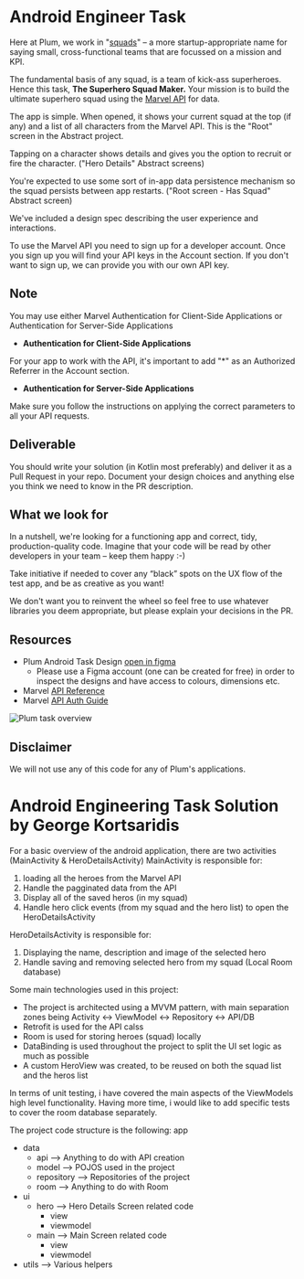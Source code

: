 Android Engineer Task
=====================

Here at Plum, we work in "[squads](https://labs.spotify.com/2014/03/27/spotify-engineering-culture-part-1/)" – a more startup-appropriate name for saying small, cross-functional teams that are focussed on a mission and KPI.

The fundamental basis of any squad, is a team of kick-ass superheroes. Hence this task,
**The Superhero Squad Maker.** Your mission is to build the ultimate superhero squad using
the [Marvel API](https://developer.marvel.com) for data.

The app is simple. When opened, it shows your current squad at the top (if any) and a list of all characters
from the Marvel API. This is the "Root" screen in the Abstract project.

Tapping on a character shows details and gives you the option to recruit or fire the character.
("Hero Details" Abstract screens)

You're expected to use some sort of in-app data persistence mechanism so the squad persists
between app restarts. ("Root screen - Has Squad" Abstract screen)

We've included a design spec describing the user experience and interactions.

To use the Marvel API you need to sign up for a developer account. Once you sign up you
will find your API keys in the Account section. If you don't want to sign up, we can
provide you with our own API key.


Note
-----------
You may use either Marvel Authentication for Client-Side Applications or Authentication for Server-Side Applications

* **Authentication for Client-Side Applications**

For your app to work with the API, it's important to add "*" as an Authorized Referrer
in the Account section.

* **Authentication for Server-Side Applications**

Make sure you follow the instructions on applying the correct parameters to all your API requests.

Deliverable
-----------

You should write your solution (in Kotlin most preferably) and deliver it as a Pull Request in your repo.
Document your design choices and anything else you think we need to know in the PR description.

What we look for
----------------

In a nutshell, we're looking for a functioning app and correct, tidy, production-quality
code. Imagine that your code will be read by other developers in your team – keep them happy :-)

Take initiative if needed to cover any “black” spots on the UX flow of the test app, and be as creative as you want!

We don't want you to reinvent the wheel so feel free to use whatever libraries you deem
appropriate, but please explain your decisions in the PR.


Resources
---------

* Plum Android Task Design [open in figma](https://www.figma.com/file/mGn0yP1n6oR3yyPVGOqY7V/Plum-Test-Task:-Android-Engineer?node-id=1%3A10)
    * Please use a Figma account (one can be created for free) in order to inspect the designs and have access to colours, dimensions etc.
* Marvel [API Reference](https://developer.marvel.com/docs)
* Marvel [API Auth Guide](https://developer.marvel.com/documentation/authorization)

![Plum task overview](https://i.imgur.com/PNzeJpo.jpg)

Disclaimer
----------

We will not use any of this code for any of Plum's applications.


Android Engineering Task Solution by George Kortsaridis
=====================

For a basic overview of the android application, there are two activities (MainActivity & HeroDetailsActivity)
MainActivity is responsible for:
1. loading all the heroes from the Marvel API
2. Handle the pagginated data from the API
3. Display all of the saved heros (in my squad)
4. Handle hero click events (from my squad and the hero list) to open the HeroDetailsActivity

HeroDetailsActivity is responsible for:
1. Displaying the name, description and image of the selected hero
2. Handle saving and removing selected hero from my squad (Local Room database)

Some main technologies used in this project:
* The project is architected using a MVVM pattern, with main separation zones being Activity <-> ViewModel <-> Repository <-> API/DB
* Retrofit is used for the API calss
* Room is used for storing heroes (squad) locally
* DataBinding is used throughout the project to split the UI set logic as much as possible
* A custom HeroView was created, to be reused on both the squad list and the heros list

In terms of unit testing, i have covered the main aspects of the ViewModels high level functionality. Having more time, i would like to add specific tests to cover the room database separately.

The project code structure is the following:
app
* data
  *  api --> Anything to do with API creation
  *  model --> POJOS used in the project
  *  repository --> Repositories of the project
  *  room --> Anything to do with Room
* ui
  * hero --> Hero Details Screen related code
    * view
    * viewmodel
  * main --> Main Screen related code
    * view
    * viewmodel
* utils --> Various helpers